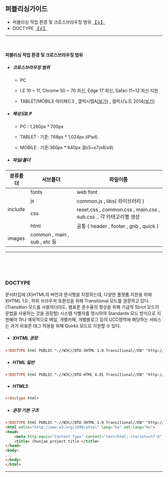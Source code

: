 
## 퍼블리싱가이드

* 퍼블리싱 작업 환경 및 크로스브라우징 범위 [【↓】](#PROJECT)
* DOCTYPE [【↓】](#DOCTYPE)


----------------------------------------------------------------------------------------
<br>
<a name='PROJECT'></a>

#### 퍼블리싱 작업 환경 및 크로스브라우징 범위

-  ##### 크로스브라우징 범위
	- PC
	- I.E 10 ~ 11, Chrome 50 ~ 70 최신, Edge 17 최신, Safari 11~12 최신 지원

	- TABLET/MOBILE
		아이패드3 , 갤럭시텝A[(보기)](https://www.samsung.com/sec/tablets/galaxy-tab-a-wifi-p580-with-s-pen/SM-P580NZKEKOO/#specs) , 갤럭시노트 2014[(보기)](https://www.samsung.com/sec/support/model/SM-P6000ZWEKOO/)

- ##### 해상도B.P

	- PC :  1,280px * 700px

	- TABLET : 기준: 768px * 1,024px (iPad)
	
	- MOBILE : 기준:360px * 640px 갤s5~s7(s8/s9)


- ##### 파일/폴더

<table>
    <thead>
        <tr>
            <th>분류폴더</th>
            <th><center>서브폴더</center></th>
            <th><center>파일이름</center></th>
        </tr>
    </thead>
    <tbody>
        <tr>
            <td rowspan=4>include</td>
            <td>fonts</td>
            <td>web font</td>
        </tr>      
        <tr>
            <td>js</td>
            <td>common.js , libs( 라이브러리 )</td>
        </tr>
        <tr>
            <td>css</td>
            <td>reset.css , common.css , main.css , sub.css .. 각 카테고리별 생성</td>
        </tr>
		<tr>
            <td>html</td>
            <td>공통 ( header , footer , gnb , quick ) </td>
        </tr>
		<tr>
            <td>images</td>
            <td>common , main , sub , etc 등</td>
            <td></td>
        </tr>
    </tbody>
</table>

----------------------------------------------------------------------------------------

<br>
<br>
<br>
<a name='DOCTYPE'></a>

###	DOCTYPE

문서타입에 (X)HTML의 버전과 문서형을 지정하는데, 다양한 플랫폼 지원을 위해 XHTML 1.0 , 하위 브라우져 호환성을 위해 Transitional 모드를 권장하고 있다. (Transition 모드를 사용하더라도, 웹표준 준수율의 향상을 위해 가급적 Strict 모드의 문법을 사용하는 것을 권장함) 시스템 식별자를 명시하여 Standards 모드 방식으로 지원해야 하나 예외적으로 메일, 개별카페, 개별블로그 등의 UCC영역에 해당하는 서비스는 과거 비표준 태그 허용을 위해 Quirks 모드로 지원할 수 있다.

- ##### XHTML 권장	
``` html
<!DOCTYPE html PUBLIC "-//W3C//DTD XHTML 1.0 Transitional//EN" "http://www.w3.org/TR/xhtml1/DTD/xhtml1-transitional.dtd">
```
- ##### HTML 일반
``` html
<!DOCTYPE html PUBLIC "-//W3C//DTD HTML 4.01 Transitional//EN" "http://www.w3.org/TR/html4/loose.dtd">
```
- ##### HTML5
``` html
<!doctype html>
```
- ##### 권장 기본 구조
``` html
<!DOCTYPE html PUBLIC "-//W3C//DTD XHTML 1.0 Transitional//EN" "http://www.w3.org/TR/xhtml1/DTD/xhtml1-transitional.dtd">
<html xmlns="http://www.w3.org/1999/xhtml" lang="ko" xml:lang="ko">
<head>
	<meta http-equiv="Content-Type" content="text/html; charset=utf-8" />
	<title> chunjae project title </title>
</head>
<body>
...
</body>
</html>
```




----------------------------------------------------------------------------------------